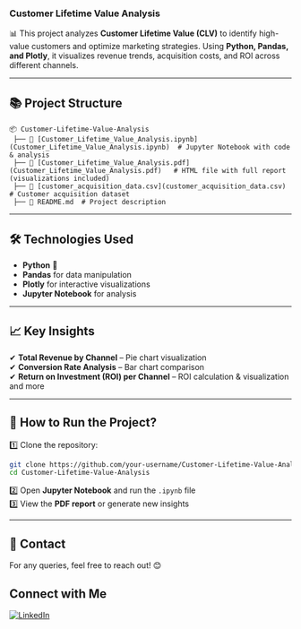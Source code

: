 ### **Customer Lifetime Value Analysis**  

📊 This project analyzes **Customer Lifetime Value (CLV)** to identify high-value customers and optimize marketing strategies. Using **Python, Pandas, and Plotly**, it visualizes revenue trends, acquisition costs, and ROI across different channels.  

---

## **📚 Project Structure**  
```
📦 Customer-Lifetime-Value-Analysis  
 ├── 📄 [Customer_Lifetime_Value_Analysis.ipynb](Customer_Lifetime_Value_Analysis.ipynb)  # Jupyter Notebook with code & analysis  
 ├── 📄 [Customer_Lifetime_Value_Analysis.pdf](Customer_Lifetime_Value_Analysis.pdf)   # HTML file with full report (visualizations included)  
 ├── 📄 [customer_acquisition_data.csv](customer_acquisition_data.csv)  # Customer acquisition dataset  
 ├── 📄 README.md  # Project description  
```

---

## **🛠️ Technologies Used**  
- **Python** 🐍  
- **Pandas** for data manipulation  
- **Plotly** for interactive visualizations  
- **Jupyter Notebook** for analysis  

---

## **📈 Key Insights**  
✔ **Total Revenue by Channel** – Pie chart visualization  
✔ **Conversion Rate Analysis** – Bar chart comparison  
✔ **Return on Investment (ROI) per Channel** – ROI calculation & visualization and more

---

## **🚀 How to Run the Project?**  
1️⃣ Clone the repository:  
   ```sh
   git clone https://github.com/your-username/Customer-Lifetime-Value-Analysis.git
   cd Customer-Lifetime-Value-Analysis
   ```  
2️⃣ Open **Jupyter Notebook** and run the `.ipynb` file  
3️⃣ View the **PDF report** or generate new insights  

---

## **📢 Contact**  
For any queries, feel free to reach out! 😊  
## Connect with Me  
[![LinkedIn](https://img.shields.io/badge/LinkedIn-Profile-blue?logo=linkedin)](https://www.linkedin.com/in/rohit-panwar22/)


